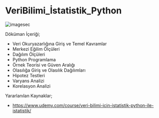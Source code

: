 # VeriBilimi_İstatistik_Python

   ![imagesec](https://user-images.githubusercontent.com/73841520/111922288-018ca500-8aaa-11eb-9f8d-7171882510ec.jpg)
   
   
Döküman İçeriği;
* Veri Okuryazarlığına Giriş ve Temel Kavramlar
* Merkezi Eğilim Ölçüleri
* Dağılım Ölçüleri
* Python Programlama
* Örnek Teorisi ve Güven Aralığı
* Olasılığa Giriş ve Olasılık Dağılımları
* Hipotez Testleri
* Varyans Analizi
* Korelasyon Analizi

Yararlanılan Kaynaklar;

* https://www.udemy.com/course/veri-bilimi-icin-istatistik-python-ile-istatistik/
